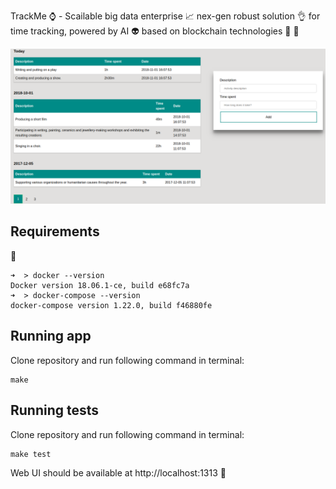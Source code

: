 TrackMe :watch: - Scailable big data enterprise :chart_with_upwards_trend: nex-gen robust solution :ok_hand: for time tracking, powered by AI :alien: based on blockchain technologies :wrench: :rocket:

![UI](example.png)

## Requirements

:whale:
```
➜  > docker --version
Docker version 18.06.1-ce, build e68fc7a
➜  > docker-compose --version
docker-compose version 1.22.0, build f46880fe
```

## Running app
Clone repository and run following command in terminal:
```
make
```

## Running tests
Clone repository and run following command in terminal:
```
make test
```

Web UI should be available at http://localhost:1313 :rainbow:

